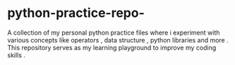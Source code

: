 # python-practice-repo-
A collection of my personal python practice files where i experiment with various concepts like operators , data structure , python libraries and more . This repository serves as my learning playground to improve my coding skills .  
